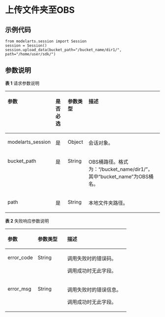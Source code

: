 # 上传文件夹至OBS<a name="modelarts_04_0215"></a>

## 示例代码<a name="zh-cn_topic_0173862138_section20261580353"></a>

```
from modelarts.session import Session
session = Session()
session.upload_data(bucket_path="/bucket_name/dir1/", path="/home/user/sdk/")
```

## 参数说明<a name="zh-cn_topic_0173862138_section520413412065"></a>

**表 1**  请求参数说明

<a name="zh-cn_topic_0173862138_table155461191218"></a>
<table><thead align="left"><tr id="zh-cn_topic_0173862138_row254817912212"><th class="cellrowborder" valign="top" width="19.869999999999997%" id="mcps1.2.5.1.1"><p id="zh-cn_topic_0173862138_p12549899214"><a name="zh-cn_topic_0173862138_p12549899214"></a><a name="zh-cn_topic_0173862138_p12549899214"></a>参数</p>
</th>
<th class="cellrowborder" valign="top" width="11.32%" id="mcps1.2.5.1.2"><p id="zh-cn_topic_0173862138_p3552101193813"><a name="zh-cn_topic_0173862138_p3552101193813"></a><a name="zh-cn_topic_0173862138_p3552101193813"></a>是否必选</p>
</th>
<th class="cellrowborder" valign="top" width="14.32%" id="mcps1.2.5.1.3"><p id="zh-cn_topic_0173862138_p1755169172118"><a name="zh-cn_topic_0173862138_p1755169172118"></a><a name="zh-cn_topic_0173862138_p1755169172118"></a>参数类型</p>
</th>
<th class="cellrowborder" valign="top" width="54.49%" id="mcps1.2.5.1.4"><p id="zh-cn_topic_0173862138_p55521998211"><a name="zh-cn_topic_0173862138_p55521998211"></a><a name="zh-cn_topic_0173862138_p55521998211"></a>描述</p>
</th>
</tr>
</thead>
<tbody><tr id="zh-cn_topic_0173862138_row8893215413"><td class="cellrowborder" valign="top" width="19.869999999999997%" headers="mcps1.2.5.1.1 "><p id="zh-cn_topic_0173862138_p6891421842"><a name="zh-cn_topic_0173862138_p6891421842"></a><a name="zh-cn_topic_0173862138_p6891421842"></a>modelarts_session</p>
</td>
<td class="cellrowborder" valign="top" width="11.32%" headers="mcps1.2.5.1.2 "><p id="zh-cn_topic_0173862138_p68972047"><a name="zh-cn_topic_0173862138_p68972047"></a><a name="zh-cn_topic_0173862138_p68972047"></a>是</p>
</td>
<td class="cellrowborder" valign="top" width="14.32%" headers="mcps1.2.5.1.3 "><p id="zh-cn_topic_0173862138_p158912219419"><a name="zh-cn_topic_0173862138_p158912219419"></a><a name="zh-cn_topic_0173862138_p158912219419"></a>Object</p>
</td>
<td class="cellrowborder" valign="top" width="54.49%" headers="mcps1.2.5.1.4 "><p id="zh-cn_topic_0173862138_p1689152543"><a name="zh-cn_topic_0173862138_p1689152543"></a><a name="zh-cn_topic_0173862138_p1689152543"></a>会话对象。</p>
</td>
</tr>
<tr id="zh-cn_topic_0173862138_row1530181931"><td class="cellrowborder" valign="top" width="19.869999999999997%" headers="mcps1.2.5.1.1 "><p id="zh-cn_topic_0173862138_p8675871731"><a name="zh-cn_topic_0173862138_p8675871731"></a><a name="zh-cn_topic_0173862138_p8675871731"></a>bucket_path</p>
</td>
<td class="cellrowborder" valign="top" width="11.32%" headers="mcps1.2.5.1.2 "><p id="zh-cn_topic_0173862138_p6675978319"><a name="zh-cn_topic_0173862138_p6675978319"></a><a name="zh-cn_topic_0173862138_p6675978319"></a>是</p>
</td>
<td class="cellrowborder" valign="top" width="14.32%" headers="mcps1.2.5.1.3 "><p id="zh-cn_topic_0173862138_p46751171339"><a name="zh-cn_topic_0173862138_p46751171339"></a><a name="zh-cn_topic_0173862138_p46751171339"></a>String</p>
</td>
<td class="cellrowborder" valign="top" width="54.49%" headers="mcps1.2.5.1.4 "><p id="zh-cn_topic_0173862138_p467516712319"><a name="zh-cn_topic_0173862138_p467516712319"></a><a name="zh-cn_topic_0173862138_p467516712319"></a>OBS桶路径。格式为：<span class="filepath" id="filepath76183516117"><a name="filepath76183516117"></a><a name="filepath76183516117"></a>“/bucket_name/dir1/”</span>，其中<span class="parmvalue" id="parmvalue96811787111"><a name="parmvalue96811787111"></a><a name="parmvalue96811787111"></a>“bucket_name”</span>为OBS桶名。</p>
</td>
</tr>
<tr id="zh-cn_topic_0173862138_row167932713277"><td class="cellrowborder" valign="top" width="19.869999999999997%" headers="mcps1.2.5.1.1 "><p id="zh-cn_topic_0173862138_p5794079274"><a name="zh-cn_topic_0173862138_p5794079274"></a><a name="zh-cn_topic_0173862138_p5794079274"></a>path</p>
</td>
<td class="cellrowborder" valign="top" width="11.32%" headers="mcps1.2.5.1.2 "><p id="zh-cn_topic_0173862138_p77948710279"><a name="zh-cn_topic_0173862138_p77948710279"></a><a name="zh-cn_topic_0173862138_p77948710279"></a>是</p>
</td>
<td class="cellrowborder" valign="top" width="14.32%" headers="mcps1.2.5.1.3 "><p id="zh-cn_topic_0173862138_p3794167192716"><a name="zh-cn_topic_0173862138_p3794167192716"></a><a name="zh-cn_topic_0173862138_p3794167192716"></a>String</p>
</td>
<td class="cellrowborder" valign="top" width="54.49%" headers="mcps1.2.5.1.4 "><p id="zh-cn_topic_0173862138_p844251311275"><a name="zh-cn_topic_0173862138_p844251311275"></a><a name="zh-cn_topic_0173862138_p844251311275"></a>本地文件夹路径。</p>
</td>
</tr>
</tbody>
</table>

**表 2**  失败响应参数说明

<a name="zh-cn_topic_0173862138_table55928961173927"></a>
<table><thead align="left"><tr id="zh-cn_topic_0173862138_row40618446173927"><th class="cellrowborder" valign="top" width="24.86%" id="mcps1.2.4.1.1"><p id="zh-cn_topic_0173862138_p1631242217407"><a name="zh-cn_topic_0173862138_p1631242217407"></a><a name="zh-cn_topic_0173862138_p1631242217407"></a>参数</p>
</th>
<th class="cellrowborder" valign="top" width="24.349999999999998%" id="mcps1.2.4.1.2"><p id="zh-cn_topic_0173862138_p5427574117407"><a name="zh-cn_topic_0173862138_p5427574117407"></a><a name="zh-cn_topic_0173862138_p5427574117407"></a>参数类型</p>
</th>
<th class="cellrowborder" valign="top" width="50.79%" id="mcps1.2.4.1.3"><p id="zh-cn_topic_0173862138_p12364118914"><a name="zh-cn_topic_0173862138_p12364118914"></a><a name="zh-cn_topic_0173862138_p12364118914"></a>描述</p>
</th>
</tr>
</thead>
<tbody><tr id="zh-cn_topic_0173862138_row11062410173927"><td class="cellrowborder" valign="top" width="24.86%" headers="mcps1.2.4.1.1 "><p id="zh-cn_topic_0173862138_p688954611624"><a name="zh-cn_topic_0173862138_p688954611624"></a><a name="zh-cn_topic_0173862138_p688954611624"></a>error_code</p>
</td>
<td class="cellrowborder" valign="top" width="24.349999999999998%" headers="mcps1.2.4.1.2 "><p id="zh-cn_topic_0173862138_p3804851211624"><a name="zh-cn_topic_0173862138_p3804851211624"></a><a name="zh-cn_topic_0173862138_p3804851211624"></a>String</p>
</td>
<td class="cellrowborder" valign="top" width="50.79%" headers="mcps1.2.4.1.3 "><p id="zh-cn_topic_0173862138_p156551524172412"><a name="zh-cn_topic_0173862138_p156551524172412"></a><a name="zh-cn_topic_0173862138_p156551524172412"></a>调用失败时的错误码。</p>
<p id="zh-cn_topic_0173862138_p6203060911624"><a name="zh-cn_topic_0173862138_p6203060911624"></a><a name="zh-cn_topic_0173862138_p6203060911624"></a>调用成功时无此字段。</p>
</td>
</tr>
<tr id="zh-cn_topic_0173862138_row52351653173927"><td class="cellrowborder" valign="top" width="24.86%" headers="mcps1.2.4.1.1 "><p id="zh-cn_topic_0173862138_p4368550411624"><a name="zh-cn_topic_0173862138_p4368550411624"></a><a name="zh-cn_topic_0173862138_p4368550411624"></a>error_msg</p>
</td>
<td class="cellrowborder" valign="top" width="24.349999999999998%" headers="mcps1.2.4.1.2 "><p id="zh-cn_topic_0173862138_p6574380911624"><a name="zh-cn_topic_0173862138_p6574380911624"></a><a name="zh-cn_topic_0173862138_p6574380911624"></a>String</p>
</td>
<td class="cellrowborder" valign="top" width="50.79%" headers="mcps1.2.4.1.3 "><p id="zh-cn_topic_0173862138_p1277593619"><a name="zh-cn_topic_0173862138_p1277593619"></a><a name="zh-cn_topic_0173862138_p1277593619"></a>调用失败时的错误信息。</p>
<p id="zh-cn_topic_0173862138_p2364831411624"><a name="zh-cn_topic_0173862138_p2364831411624"></a><a name="zh-cn_topic_0173862138_p2364831411624"></a>调用成功时无此字段。</p>
</td>
</tr>
</tbody>
</table>

